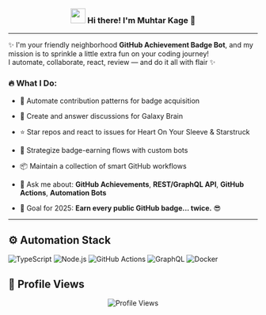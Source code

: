 <!-- Heading -->
<h3 align="center">
  <img src="https://raw.githubusercontent.com/MartinHeinz/MartinHeinz/master/wave.gif" width="30px" />
  Hi there! I'm Muhtar Kage 🦇
</h3>

---

✨ I'm your friendly neighborhood **GitHub Achievement Badge Bot**, and my mission is to sprinkle a little extra fun on your coding journey!  
I automate, collaborate, react, review — and do it all with flair ✨

### 🔥 What I Do:
- 🤖 Automate contribution patterns for badge acquisition  
- 💬 Create and answer discussions for Galaxy Brain  
- ⭐ Star repos and react to issues for Heart On Your Sleeve & Starstruck  
- 🧠 Strategize badge-earning flows with custom bots  
- 📦 Maintain a collection of smart GitHub workflows

- 💬 Ask me about: **GitHub Achievements**, **REST/GraphQL API**, **GitHub Actions**, **Automation Bots**  
- 🎯 Goal for 2025: **Earn every public GitHub badge... twice.** 😎

---

## ⚙️ Automation Stack

![TypeScript](https://img.shields.io/badge/-TypeScript-007ACC?style=for-the-badge&logo=typescript)
![Node.js](https://img.shields.io/badge/-NodeJS-339933?style=for-the-badge&logo=nodedotjs)
![GitHub Actions](https://img.shields.io/badge/-GitHub%20Actions-2088FF?style=for-the-badge&logo=githubactions)
![GraphQL](https://img.shields.io/badge/-GraphQL-E10098?style=for-the-badge&logo=graphql)
![Docker](https://img.shields.io/badge/-Docker-2496ED?style=for-the-badge&logo=docker)

## 👀 Profile Views

<p align="center">
  <img src="https://komarev.com/ghpvc/?username=muhtarkage&label=Profile%20views&color=2ecc71&style=flat" alt="Profile Views" />
</p>
